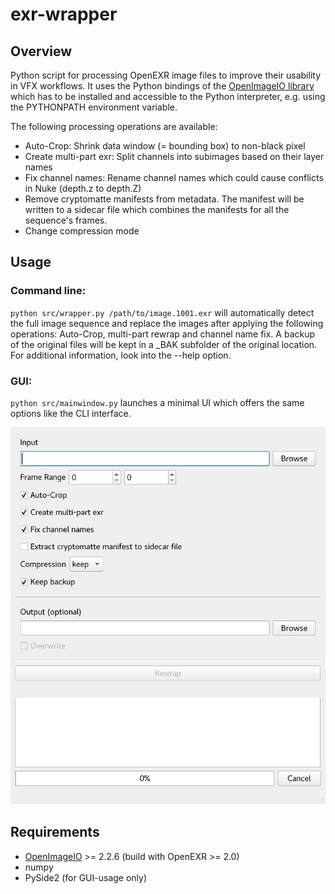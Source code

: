 # exr-wrapper

## Overview

Python script for processing OpenEXR image files to improve their usability in VFX workflows. It uses the Python
bindings of the [OpenImageIO library](https://sites.google.com/site/openimageio/home) which has to be installed and
accessible to the Python interpreter, e.g. using the PYTHONPATH environment variable.

The following processing operations are available:

* Auto-Crop: Shrink data window (= bounding box) to non-black pixel
* Create multi-part exr: Split channels into subimages based on their layer names
* Fix channel names: Rename channel names which could cause conflicts in Nuke (depth.z to depth.Z)
* Remove cryptomatte manifests from metadata. The manifest will be written to a sidecar file which combines the manifests for all the sequence's frames.
* Change compression mode

## Usage

### Command line:

`python src/wrapper.py /path/to/image.1001.exr` will automatically detect the full image sequence and replace the images
after applying the following operations: Auto-Crop, multi-part rewrap and channel name fix. A backup of the original
files will be kept in a _BAK subfolder of the original location. For additional information, look into the --help
option.

### GUI:

`python src/mainwindow.py` launches a minimal UI which offers the same options like the CLI interface.

![GUI-Layout](/docs/gui.png)

## Requirements

* [OpenImageIO](https://github.com/OpenImageIO/oiio/blob/master/INSTALL.md) >= 2.2.6 (build with OpenEXR >= 2.0)
* numpy
* PySide2 (for GUI-usage only)